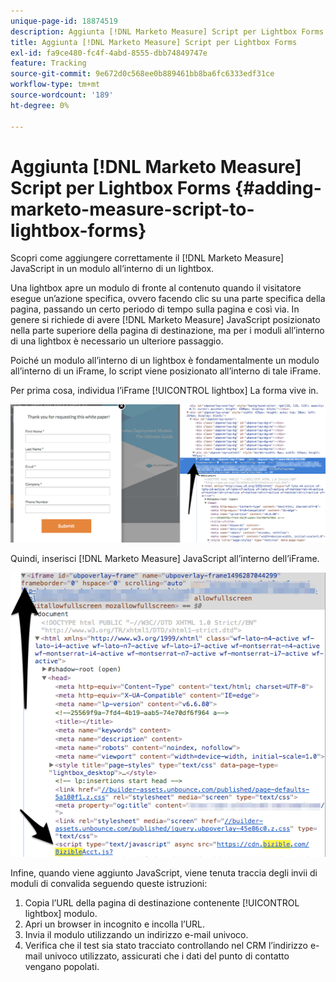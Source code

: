 ```yaml
---
unique-page-id: 18874519
description: Aggiunta [!DNL Marketo Measure] Script per Lightbox Forms - [!DNL Marketo Measure]
title: Aggiunta [!DNL Marketo Measure] Script per Lightbox Forms
exl-id: fa9ce480-fc4f-4abd-8555-dbb74849747e
feature: Tracking
source-git-commit: 9e672d0c568ee0b889461bb8ba6fc6333edf31ce
workflow-type: tm+mt
source-wordcount: '189'
ht-degree: 0%

---
```


# Aggiunta [!DNL Marketo Measure] Script per Lightbox Forms {#adding-marketo-measure-script-to-lightbox-forms}

Scopri come aggiungere correttamente il [!DNL Marketo Measure] JavaScript in un modulo all’interno di un lightbox.

Una lightbox apre un modulo di fronte al contenuto quando il visitatore esegue un’azione specifica, ovvero facendo clic su una parte specifica della pagina, passando un certo periodo di tempo sulla pagina e così via. In genere si richiede di avere [!DNL Marketo Measure] JavaScript posizionato nella parte superiore della pagina di destinazione, ma per i moduli all’interno di una lightbox è necessario un ulteriore passaggio.

Poiché un modulo all’interno di un lightbox è fondamentalmente un modulo all’interno di un iFrame, lo script viene posizionato all’interno di tale iFrame.

Per prima cosa, individua l’iFrame [!UICONTROL lightbox] La forma vive in.

![](assets/1.png)

Quindi, inserisci [!DNL Marketo Measure] JavaScript all’interno dell’iFrame.

![](assets/2.png)

Infine, quando viene aggiunto JavaScript, viene tenuta traccia degli invii di moduli di convalida seguendo queste istruzioni:

1. Copia l’URL della pagina di destinazione contenente [!UICONTROL lightbox] modulo.
1. Apri un browser in incognito e incolla l’URL.
1. Invia il modulo utilizzando un indirizzo e-mail univoco.
1. Verifica che il test sia stato tracciato controllando nel CRM l’indirizzo e-mail univoco utilizzato, assicurati che i dati del punto di contatto vengano popolati.
